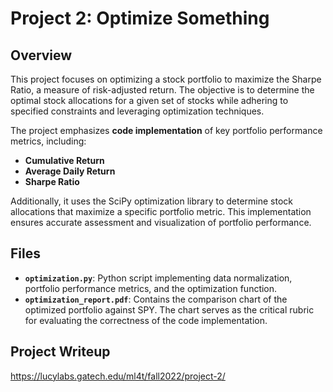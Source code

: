 # Project 2: Optimize Something

## Overview
This project focuses on optimizing a stock portfolio to maximize the Sharpe Ratio, a measure of risk-adjusted return. The objective is to determine the optimal stock allocations for a given set of stocks while adhering to specified constraints and leveraging optimization techniques. 

The project emphasizes **code implementation** of key portfolio performance metrics, including:
- **Cumulative Return**
- **Average Daily Return**
- **Sharpe Ratio**

Additionally, it uses the SciPy optimization library to determine stock allocations that maximize a specific portfolio metric. This implementation ensures accurate assessment and visualization of portfolio performance.

## Files
- **`optimization.py`**: Python script implementing data normalization, portfolio performance metrics, and the optimization function.
- **`optimization_report.pdf`**: Contains the comparison chart of the optimized portfolio against SPY. The chart serves as the critical rubric for evaluating the correctness of the code implementation.

## Project Writeup
https://lucylabs.gatech.edu/ml4t/fall2022/project-2/
